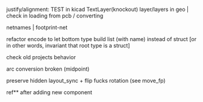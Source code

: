 justify/alignment: TEST in kicad
TextLayer(knockout)
layer/layers in geo
| check in loading from pcb / converting

netnames
| footprint-net

refactor encode to let bottom type build list (with name) instead of struct
[or in other words, invariant that root type is a struct]

check old projects behavior

arc conversion broken (midpoint)

preserve hidden
layout_sync + flip fucks rotation (see move_fp)

ref\*\* after adding new component
